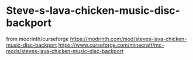 # Steve-s-lava-chicken-music-disc-backport
from modrinth/curseforge
https://modrinth.com/mod/steves-lava-chicken-music-disc-backport
https://www.curseforge.com/minecraft/mc-mods/steves-lava-chicken-music-disc-backport

